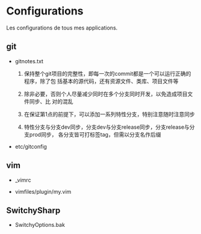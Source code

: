 Configurations
==============

Les configurations de tous mes applications.

git
---

+ gitnotes.txt

  1. 保持整个git项目的完整性，即每一次的commit都是一个可以运行正确的程序，除了包
     括基本的源代码，还有资源文件、类库、项目文件等

  2. 除非必要，否则个人尽量减少同时在多个分支同时开发，以免造成项目文件同步、比
     对的混乱

  3. 在保证第1点的前提下，可以添加一系列特性分支，特别注意随时注意同步

  4. 特性分支与分支dev同步，分支dev与分支release同步，分支release与分支prod同步，
     各分支皆可打标签tag，但需以分支名作后缀

+ etc/gitconfig

vim
---

+ _vimrc

+ vimfiles/plugin/my.vim

SwitchySharp
------------

+ SwitchyOptions.bak